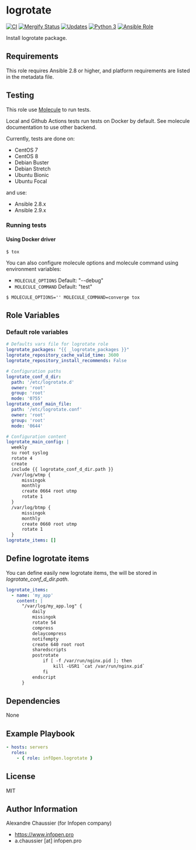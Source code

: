 # logrotate

[![CI](https://github.com/infOpen/ansible-role-logrotate/workflows/CI/badge.svg)](https://github.com/infOpen/ansible-role-logrotate/actions)
[![Mergify Status][mergify-status]][mergify]
[![Updates](https://pyup.io/repos/github/infOpen/ansible-role-logrotate/shield.svg)](https://pyup.io/repos/github/infOpen/ansible-role-logrotate/)
[![Python 3](https://pyup.io/repos/github/infOpen/ansible-role-logrotate/python-3-shield.svg)](https://pyup.io/repos/github/infOpen/ansible-role-logrotate/)
[![Ansible Role](https://img.shields.io/ansible/role/25591.svg)](https://galaxy.ansible.com/infOpen/logrotate/)

Install logrotate package.

## Requirements

This role requires Ansible 2.8 or higher,
and platform requirements are listed in the metadata file.

## Testing

This role use [Molecule](https://github.com/ansible-community/molecule) to run tests.

Local and Github Actions tests run tests on Docker by default.
See molecule documentation to use other backend.

Currently, tests are done on:
- CentOS 7
- CentOS 8
- Debian Buster
- Debian Stretch
- Ubuntu Bionic
- Ubuntu Focal

and use:
- Ansible 2.8.x
- Ansible 2.9.x

### Running tests

#### Using Docker driver

```
$ tox
```

You can also configure molecule options and molecule command using environment variables:
* `MOLECULE_OPTIONS` Default: "--debug"
* `MOLECULE_COMMAND` Default: "test"

```
$ MOLECULE_OPTIONS='' MOLECULE_COMMAND=converge tox
```

## Role Variables

### Default role variables

``` yaml
# Defaults vars file for logrotate role
logrotate_packages: "{{ _logrotate_packages }}"
logrotate_repository_cache_valid_time: 3600
logrotate_repository_install_recommends: False

# Configuration paths
logrotate_conf_d_dir:
  path: '/etc/logrotate.d'
  owner: 'root'
  group: 'root'
  mode: '0755'
logrotate_conf_main_file:
  path: '/etc/logrotate.conf'
  owner: 'root'
  group: 'root'
  mode: '0644'

# Configuration content
logrotate_main_config: |
  weekly
  su root syslog
  rotate 4
  create
  include {{ logrotate_conf_d_dir.path }}
  /var/log/wtmp {
      missingok
      monthly
      create 0664 root utmp
      rotate 1
  }
  /var/log/btmp {
      missingok
      monthly
      create 0660 root utmp
      rotate 1
  }
logrotate_items: []
```

## Define logrotate items

You can define easily new logrotate items, the will be stored in *logrotate_conf_d_dir.path*.

``` yaml
logrotate_items:
  - name: 'my_app'
    content: |
      "/var/log/my_app.log" {
          daily
          missingok
          rotate 54
          compress
          delaycompress
          notifempty
          create 640 root root
          sharedscripts
          postrotate
              if [ -f /var/run/nginx.pid ]; then
                  kill -USR1 `cat /var/run/nginx.pid`
              fi
          endscript
      }
```

## Dependencies

None

## Example Playbook

``` yaml
- hosts: servers
  roles:
    - { role: infOpen.logrotate }
```

## License

MIT

## Author Information

Alexandre Chaussier (for Infopen company)
- https://www.infopen.pro
- a.chaussier [at] infopen.pro

[mergify]: https://mergify.io
[mergify-status]: https://img.shields.io/endpoint.svg?url=https://gh.mergify.io/badges/infOpen/ansible-role-logrotate&style=flat

